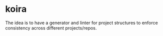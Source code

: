 # koira

The idea is to have a generator and linter for project structures to enforce consistency
across different projects/repos.
